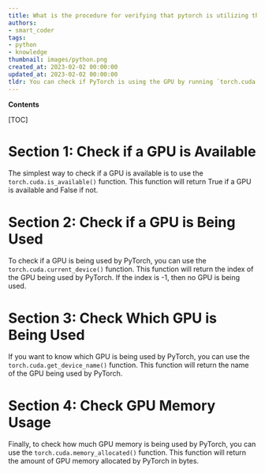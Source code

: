 ```yaml
---
title: What is the procedure for verifying that pytorch is utilizing the gpu?
authors:
- smart_coder
tags:
- python
- knowledge
thumbnail: images/python.png
created_at: 2023-02-02 00:00:00
updated_at: 2023-02-02 00:00:00
tldr: You can check if PyTorch is using the GPU by running `torch.cuda.is\_available()`.
---
```


**Contents**

[TOC]

# Section 1: Check if a GPU is Available

The simplest way to check if a GPU is available is to use the `torch.cuda.is_available()` function. This function will return True if a GPU is available and False if not.

# Section 2: Check if a GPU is Being Used

To check if a GPU is being used by PyTorch, you can use the `torch.cuda.current_device()` function. This function will return the index of the GPU being used by PyTorch. If the index is -1, then no GPU is being used.

# Section 3: Check Which GPU is Being Used

If you want to know which GPU is being used by PyTorch, you can use the `torch.cuda.get_device_name()` function. This function will return the name of the GPU being used by PyTorch.

# Section 4: Check GPU Memory Usage

Finally, to check how much GPU memory is being used by PyTorch, you can use the `torch.cuda.memory_allocated()` function. This function will return the amount of GPU memory allocated by PyTorch in bytes.
